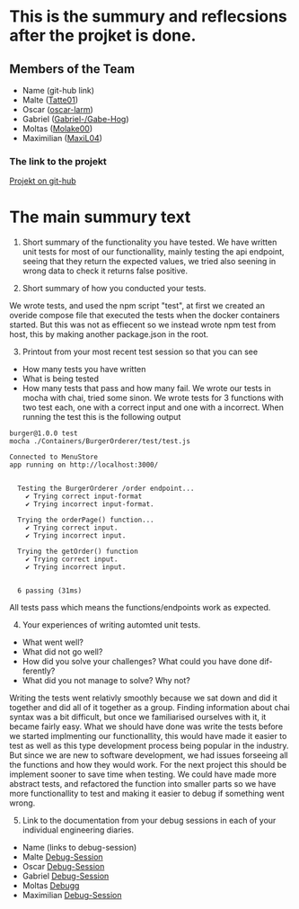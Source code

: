 # This is the summury and reflecsions after the projket is done.

## Members of the Team

- Name (git-hub link)
- Malte ([Tatte01](https://github.com/Tatte01))
- Oscar ([oscar-larm](https://github.com/oscar-larm))
- Gabriel ([Gabriel-/Gabe-Hog](https://github.com/Gabe-Hog))
- Moltas ([Molake00](https://github.com/Molake00))
- Maximilian ([MaxiL04](https://github.com/MaxiL04))

### The link to the projekt
[Projekt on git-hub](https://github.com/oscar-larm/Burger)

# The main summury text

1. Short summary of the functionality you have tested.
We have written unit tests for most of our functionallity, mainly testing the api endpoint, seeing that they return the expected values, we tried also seening in wrong data to check it returns false positive. 

2. Short summary of how you conducted your tests.

We wrote tests, and used the npm script "test", at first we created an overide compose file that executed the tests when the docker containers started. But this was not as effiecent so we instead wrote npm test from host, this by making another package.json in the root. 

3. Printout from your most recent test session so that you can see
- How many tests you have written
- What is being tested
- How many tests that pass and how many fail.
We wrote our tests in mocha with chai, tried some sinon. We wrote tests for 3 functions with two test each, one with a correct input and one with a incorrect.
When running the test this is the following output
```
burger@1.0.0 test
mocha ./Containers/BurgerOrderer/test/test.js

Connected to MenuStore
app running on http://localhost:3000/


  Testing the BurgerOrderer /order endpoint...
    ✔ Trying correct input-format
    ✔ Trying incorrect input-format.

  Trying the orderPage() function...
    ✔ Trying correct input.
    ✔ Trying incorrect input.

  Trying the getOrder() function
    ✔ Trying correct input.
    ✔ Trying incorrect input.


  6 passing (31ms)
```
All tests pass which means the functions/endpoints work as expected. 

4. Your experiences of writing automted unit tests.
- What went well?
- What did not go well?
- How did you solve your challenges? What could you have done dif-
ferently?
- What did you not manage to solve? Why not? 

Writing the tests went relativly smoothly because we sat down and did it together and did all of it together as a group. Finding information about chai syntax was a bit difficult, but once we familiarised ourselves with it, it became fairly easy. 
What we should have done was write the tests before we started implmenting our functionallity, this would have made it easier to test as well as this type development process being popular in the industry. But since we are new to software development, we had issues forseeing all the functions and how they would work. For the next project this should be implement sooner to save time when testing. We could have made more abstract tests, and refactored the function into smaller parts so we have more functionallity to test and making it easier to debug if something went wrong. 


5. Link to the documentation from your debug sessions in each of your individual engineering diaries. 
- Name (links to debug-session)
- Malte [Debug-Session](https://github.com/oscar-larm/Burger/blob/development/reflections/Maltes_ingenjörsdagbok.md#debug)
- Oscar [Debug-Session](https://github.com/oscar-larm/Burger/blob/development/reflections/oscar-journal.md#debug-session)
- Gabriel [Debug-Session](https://github.com/oscar-larm/Burger/blob/main/reflections/Gabriel_Journal.md#debug)
- Moltas [Debugg](https://github.com/oscar-larm/Burger/edit/development/reflections/Moltas_Journal.md#debuging)
- Maximilian [Debug-Session](https://github.com/oscar-larm/Burger/edit/development/reflections/Maxi_dagbok#debug)
